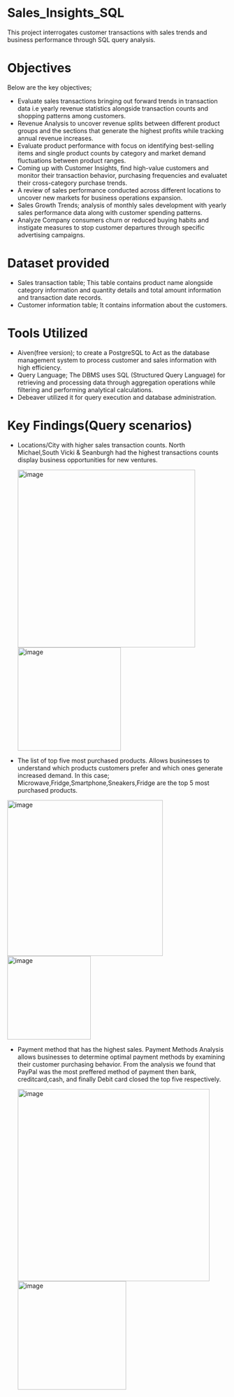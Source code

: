 # Sales_Insights_SQL
This project interrogates customer transactions with sales trends and business performance through SQL query analysis. 
# Objectives
Below are the key objectives;
- Evaluate sales transactions bringing out forward trends in transaction data i.e yearly revenue statistics alongside transaction counts and shopping patterns among customers.
- Revenue Analysis to uncover revenue splits between different product groups and the sections that generate the highest profits while tracking annual revenue increases.
- Evaluate product performance with focus on identifying best-selling items and single product counts by category and market demand fluctuations between product ranges.
- Coming up with Customer Insights, find high-value customers and monitor their transaction behavior, purchasing frequencies and evaluatet their cross-category purchase trends.
- A review of sales performance conducted across different locations to uncover new markets for business operations expansion.
- Sales Growth Trends; analysis of monthly sales development with yearly sales performance data along with customer spending patterns.
- Analyze Company consumers churn or reduced buying habits and instigate measures to stop customer departures through specific advertising campaigns.
# Dataset provided
- Sales transaction table; This table contains product name alongside category information and quantity details and total amount information and transaction date records.
- Customer information table; It contains information about the customers.
# Tools Utilized
- Aiven(free version); to create a PostgreSQL to Act as the database management system to process customer and sales information with high efficiency.
- Query Language; The DBMS uses SQL (Structured Query Language) for retrieving and processing data through aggregation operations while filtering and performing analytical calculations.
- Debeaver utilized it for query execution and database administration.
# Key Findings(Query scenarios)
- Locations/City with higher sales transaction counts. North Michael,South Vicki & Seanburgh had the highest transactions counts display business opportunities for new ventures.
  
  <img width="406" alt="image" src="https://github.com/user-attachments/assets/b37c6437-07f2-42c8-bab4-202c3003cba0" />


  <img width="236" alt="image" src="https://github.com/user-attachments/assets/e898d279-d0ea-454f-942e-d2613eb910bd" />

- The list of top five most purchased products. Allows businesses to understand which products customers prefer and which ones generate increased demand. In this case; Microwave,Fridge,Smartphone,Sneakers,Fridge are the top 5 most purchased products.
  
 <img width="356" alt="image" src="https://github.com/user-attachments/assets/e538bbea-cd8f-423c-9768-c816e02a37c6" />

 <img width="191" alt="image" src="https://github.com/user-attachments/assets/be11cb68-2466-425f-9d7b-4bc6d5040133" />

- Payment method that has the highest sales. Payment Methods Analysis allows businesses to determine optimal payment methods by examining their customer purchasing behavior. From the analysis we found that PayPal was the most preffered method of payment then bank, creditcard,cash, and finally Debit card closed the top five respectively.
  
  <img width="439" alt="image" src="https://github.com/user-attachments/assets/a193aed2-cfe3-4045-a32c-e3570d2a9bd0" />

  <img width="248" alt="image" src="https://github.com/user-attachments/assets/96f99c0e-ec1e-41ff-a34c-02c9516726df" />


  

